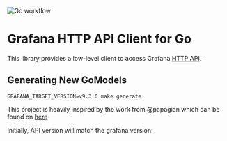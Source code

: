 ![Go workflow](https://github.com/esnet/grafana-swagger-api-golang/actions/workflows/go.yml/badge.svg)


# Grafana HTTP API Client for Go

This library provides a low-level client to access Grafana [HTTP API](https://grafana.com/docs/grafana/latest/http_api/).

## Generating New GoModels

`GRAFANA_TARGET_VERSION=v9.3.6 make generate`


This project is heavily inspired by the work from @papagian which can be found on [here](https://github.com/esnet/grafana-swagger-api-golang/tree/papagian/generate-client-from-swagger)

Initially, API version will match the grafana version.
